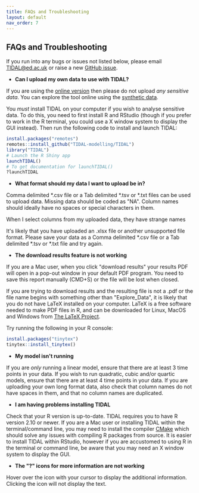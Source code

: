 ```yaml
---
title: FAQs and Troubleshooting
layout: default
nav_order: 7
---
```


## FAQs and Troubleshooting

If you run into any bugs or issues not listed below, please email TIDAL@ed.ac.uk or raise a new [GitHub issue](https://github.com/TIDAL-modelling/TIDAL/issues).

- **Can I upload my own data to use with TIDAL?**

If you are using the [online version](https://tidal.shinyapps.io/tidalapp/) then please do not upload *any sensitive data*. You can explore the tool online using the [synthetic data](/data/README.md).

You *must* install TIDAL on your computer if you wish to analyse sensitive data. To do this, you need to first install R and RStudio (though if you prefer to work in the R terminal, you could use a X window system to display the GUI instead). Then run the following code to install and launch TIDAL:

```r
install.packages("remotes")
remotes::install_github("TIDAL-modelling/TIDAL")
library("TIDAL")
# Launch the R Shiny app
launchTIDAL()
# To get documentation for launchTIDAL()
?launchTIDAL
```

- **What format should my data I want to upload be in?**

Comma delimited *.csv file or a Tab delimited *.tsv or *.txt files can be used to upload data. Missing data should be coded as "NA". Column names should ideally have no spaces or special characters in them.


When I select columns from my uploaded data, they have strange names

It's likely that you have uploaded an .xlsx file or another unsupported file format. Please save your data as a Comma delimited *.csv file or a Tab delimited *.tsv or *.txt file and try again.



- **The download results feature is not working**

If you are a Mac user, when you click "download results" your results PDF will open in a pop-out window in your default PDF program. You need to save this report manually (CMD+S) or the file will be lost when closed.

If you are trying to download results and the resulting file is not a .pdf or the file name begins with something other than "Explore_Data", it is likely that you do not have LaTeX installed on your computer. LaTeX is a free software needed to make PDF files in R, and can be downloaded for Linux, MacOS and Windows from [The LaTeX Project](https://www.latex-project.org/get). 

Try running the following in your R console:
```r
install.packages("tinytex")
tinytex::install_tinytex()
```

- **My model isn't running**

If you are *only* running a linear model, ensure that there are at least 3 time points in your data. If you wish to run quadratic, cubic and/or quartic models, ensure that there are at least 4 time points in your data. If you are uploading your own long format data, also check that column names do not have spaces in them, and that no column names are duplicated.

- **I am having problems installing TIDAL**

Check that your R version is up-to-date. TIDAL requires you to have R version 2.10 or newer. If you are a Mac user or installing TIDAL within the terminal/command line, you may need to install the compiler [CMake](https://cmake.org/) which should solve any issues with compiling R packages from source. It is easier to install TIDAL within RStudio, however if you are accustomed to using R in the terminal or command line, be aware that you may need an X window system to display the GUI.

- **The "?" icons for more information are not working**

Hover over the icon with your cursor to display the additional information. Clicking the icon will not display the text.

